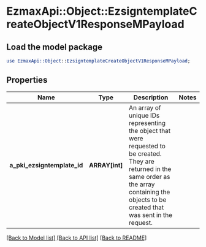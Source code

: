 # EzmaxApi::Object::EzsigntemplateCreateObjectV1ResponseMPayload

## Load the model package
```perl
use EzmaxApi::Object::EzsigntemplateCreateObjectV1ResponseMPayload;
```

## Properties
Name | Type | Description | Notes
------------ | ------------- | ------------- | -------------
**a_pki_ezsigntemplate_id** | **ARRAY[int]** | An array of unique IDs representing the object that were requested to be created.  They are returned in the same order as the array containing the objects to be created that was sent in the request. | 

[[Back to Model list]](../README.md#documentation-for-models) [[Back to API list]](../README.md#documentation-for-api-endpoints) [[Back to README]](../README.md)


